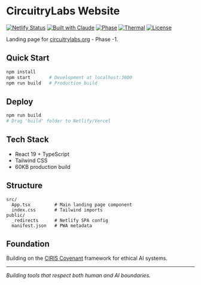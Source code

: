 # CircuitryLabs Website

[![Netlify Status](https://api.netlify.com/api/v1/badges/198f1836-64b5-4b1b-8bd2-0fd51ee05842/deploy-status)](https://app.netlify.com/sites/vocal-crepe-b830e0/deploys)
[![Built with Claude](https://img.shields.io/badge/Built%20with-Claude-8B5CF6?style=flat&logo=anthropic)](https://claude.ai)
[![Phase](https://img.shields.io/badge/Phase--1-Building%20in%20Public-22C55E?style=flat)](https://github.com/circuitrylabs)
[![Thermal](https://img.shields.io/badge/Thermal-Efficient-F59E0B?style=flat&logo=fire)](https://circuitrylabs.org)
[![License](https://img.shields.io/badge/License-MIT-blue.svg?style=flat)](LICENSE)

Landing page for [circuitrylabs.org](https://circuitrylabs.org) - Phase -1.

## Quick Start

```bash
npm install
npm start       # Development at localhost:3000
npm run build   # Production build
```

## Deploy

```bash
npm run build
# Drag 'build' folder to Netlify/Vercel
```

## Tech Stack

- React 19 + TypeScript
- Tailwind CSS
- 60KB production build

## Structure

```
src/
  App.tsx         # Main landing page component
  index.css       # Tailwind imports
public/
  _redirects      # Netlify SPA config
  manifest.json   # PWA metadata
```

## Foundation

Building on the [CIRIS Covenant](https://ciris.ai/) framework for ethical AI systems.

---

*Building tools that respect both human and AI boundaries.*